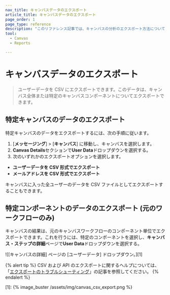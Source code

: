 ```yaml
---
nav_title: キャンバスデータのエクスポート
article_title: キャンバスデータのエクスポート
page_order: 1
page_type: reference
description: "このリファレンス記事では、キャンバスの分析のエクスポート方法について説明します。"
tool: 
  - Canvas
  - Reports

---
```


# キャンバスデータのエクスポート

> ユーザーデータを CSV にエクスポートできます。このデータは、キャンバス全体または特定のキャンバスコンポーネントについてエクスポートできます。

## 特定キャンバスのデータのエクスポート

特定キャンバスのデータをエクスポートするには、次の手順に従います。

1. \[**メッセージング**] > \[**キャンバス**] に移動し、キャンバスを選択します。
2. **Canvas Details**セクションで**User Data**ドロップダウンを選択する。 
3. 次のいずれかのエクスポートオプションを選択します。
  - **ユーザーデータを CSV 形式でエクスポート**
  - **メールアドレスを CSV 形式でエクスポート**

キャンバスに入った全ユーザーのデータを CSV ファイルとしてエクスポートすることもできます。

## 特定コンポーネントのデータのエクスポート (元のワークフローのみ)

キャンバスの結果は、元のキャンバスワークフローのコンポーネント単位でエクスポートできます。これを行うには、特定のコンポーネントを選択し、**キャンバス・ステップの詳細**ページで**User Data**ドロップダウンを選択する。 

![\[キャンバスの詳細] ページの \[ユーザーデータ] ドロップダウン。][1]

{% alert tip %}
CSV および API のエクスポートに関するヘルプについては、「[エクスポートのトラブルシューティング]({{site.baseurl}}/user_guide/data_and_analytics/export_braze_data/export_troubleshooting/)」の記事を参照してください。
{% endalert %}

[1]: {% image_buster /assets/img/canvas_csv_export.png %}
